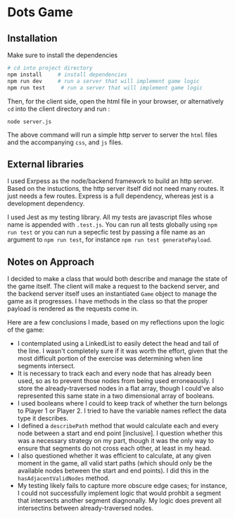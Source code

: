 # Dots Game


## Installation

Make sure to install the dependencies

```bash
# cd into project directory
npm install     # install dependencies
npm run dev     # run a server that will implement game logic
npm run test     # run a server that will implement game logic
```


Then, for the client side, open the html file in your browser, or alternatively `cd` into the client directory and run :

```node
node server.js
```

The above command will run a simple http server to server the `html` files and the accompanying `css`, and `js` files.

## External libraries

I used Exrpess as the node/backend framework to build an http server. Based on the instuctions, the http server itself did not need many routes. It just needs a few routes. Express is a full dependency, whereas jest is a development dependency. 

I used Jest as my testing library. All my tests are javascript files whose name is appended with `.test.js`. You can run all tests globally using `npm run test` or you can run a sepecfic test by passing a file name as an argument to `npm run test`, for instance `npm run test generatePayload`.

## Notes on Approach

I decided to make a class that would both describe and manage the state of the game itself. The client will make a request to the backend server, and the backend server itself uses an instantiated `Game` object to manage the game as it progresses. I have methods in the class so that the proper payload is rendered as the requests come in. 

Here are a few conclusions I made, based on my reflections upon the logic of the game: 

* I contemplated using a LinkedList to easily detect the head and tail of the line. I wasn't completely sure if it was worth the effort, given that the most difficult portion of the exercise was determining when line segments intersect.
* It is necessary to track each and every node that has already been used, so as to prevent those nodes from being used erroneaously. I store the already-traversed nodes in a flat array, though I could've also represented this same state in a two dimensional array of booleans.
* I used booleans where I could to keep track of whether the turn belongs to Player 1 or Player 2. I tried to have the variable names reflect the data type it describes. 
* I defined a `describePath` method that would calculate each and every node between a start and end point [inclusive]. I question whether this was a necessary strategy on my part, though it was the only way to ensure that segments do not cross each other, at least in my head.
* I also questioned whether it was efficient to calculate, at any given moment in the game, all valid start paths (which should only be the available nodes between the start and end points). I did this in the `hasAdjacentValidNodes` method.
* My testing likely fails to capture more obscure edge cases; for instance, I could not successfully implement logic that would prohbit a segment that intersects another segment diagnonally. My logic does prevent all intersectins between already-traversed nodes.


